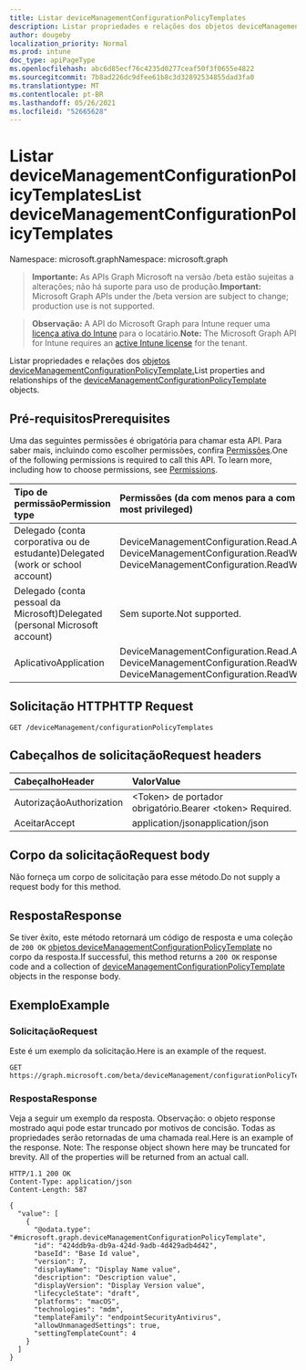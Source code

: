 ```yaml
---
title: Listar deviceManagementConfigurationPolicyTemplates
description: Listar propriedades e relações dos objetos deviceManagementConfigurationPolicyTemplate.
author: dougeby
localization_priority: Normal
ms.prod: intune
doc_type: apiPageType
ms.openlocfilehash: abc6d85ecf76c4235d0277ceaf50f3f0655e4822
ms.sourcegitcommit: 7b8ad226dc9dfee61b8c3d32892534855dad3fa0
ms.translationtype: MT
ms.contentlocale: pt-BR
ms.lasthandoff: 05/26/2021
ms.locfileid: "52665628"
---
```

# <a name="list-devicemanagementconfigurationpolicytemplates"></a><span data-ttu-id="83450-103">Listar deviceManagementConfigurationPolicyTemplates</span><span class="sxs-lookup"><span data-stu-id="83450-103">List deviceManagementConfigurationPolicyTemplates</span></span>

<span data-ttu-id="83450-104">Namespace: microsoft.graph</span><span class="sxs-lookup"><span data-stu-id="83450-104">Namespace: microsoft.graph</span></span>

> <span data-ttu-id="83450-105">**Importante:** As APIs Graph Microsoft na versão /beta estão sujeitas a alterações; não há suporte para uso de produção.</span><span class="sxs-lookup"><span data-stu-id="83450-105">**Important:** Microsoft Graph APIs under the /beta version are subject to change; production use is not supported.</span></span>

> <span data-ttu-id="83450-106">**Observação:** A API do Microsoft Graph para Intune requer uma [licença ativa do Intune](https://go.microsoft.com/fwlink/?linkid=839381) para o locatário.</span><span class="sxs-lookup"><span data-stu-id="83450-106">**Note:** The Microsoft Graph API for Intune requires an [active Intune license](https://go.microsoft.com/fwlink/?linkid=839381) for the tenant.</span></span>

<span data-ttu-id="83450-107">Listar propriedades e relações dos [objetos deviceManagementConfigurationPolicyTemplate.](../resources/intune-deviceconfigv2-devicemanagementconfigurationpolicytemplate.md)</span><span class="sxs-lookup"><span data-stu-id="83450-107">List properties and relationships of the [deviceManagementConfigurationPolicyTemplate](../resources/intune-deviceconfigv2-devicemanagementconfigurationpolicytemplate.md) objects.</span></span>

## <a name="prerequisites"></a><span data-ttu-id="83450-108">Pré-requisitos</span><span class="sxs-lookup"><span data-stu-id="83450-108">Prerequisites</span></span>
<span data-ttu-id="83450-p101">Uma das seguintes permissões é obrigatória para chamar esta API. Para saber mais, incluindo como escolher permissões, confira [Permissões](/graph/permissions-reference).</span><span class="sxs-lookup"><span data-stu-id="83450-p101">One of the following permissions is required to call this API. To learn more, including how to choose permissions, see [Permissions](/graph/permissions-reference).</span></span>

|<span data-ttu-id="83450-111">Tipo de permissão</span><span class="sxs-lookup"><span data-stu-id="83450-111">Permission type</span></span>|<span data-ttu-id="83450-112">Permissões (da com menos para a com mais privilégios)</span><span class="sxs-lookup"><span data-stu-id="83450-112">Permissions (from least to most privileged)</span></span>|
|:---|:---|
|<span data-ttu-id="83450-113">Delegado (conta corporativa ou de estudante)</span><span class="sxs-lookup"><span data-stu-id="83450-113">Delegated (work or school account)</span></span>|<span data-ttu-id="83450-114">DeviceManagementConfiguration.Read.All, DeviceManagementConfiguration.ReadWrite.All</span><span class="sxs-lookup"><span data-stu-id="83450-114">DeviceManagementConfiguration.Read.All, DeviceManagementConfiguration.ReadWrite.All</span></span>|
|<span data-ttu-id="83450-115">Delegado (conta pessoal da Microsoft)</span><span class="sxs-lookup"><span data-stu-id="83450-115">Delegated (personal Microsoft account)</span></span>|<span data-ttu-id="83450-116">Sem suporte.</span><span class="sxs-lookup"><span data-stu-id="83450-116">Not supported.</span></span>|
|<span data-ttu-id="83450-117">Aplicativo</span><span class="sxs-lookup"><span data-stu-id="83450-117">Application</span></span>|<span data-ttu-id="83450-118">DeviceManagementConfiguration.Read.All, DeviceManagementConfiguration.ReadWrite.All</span><span class="sxs-lookup"><span data-stu-id="83450-118">DeviceManagementConfiguration.Read.All, DeviceManagementConfiguration.ReadWrite.All</span></span>|

## <a name="http-request"></a><span data-ttu-id="83450-119">Solicitação HTTP</span><span class="sxs-lookup"><span data-stu-id="83450-119">HTTP Request</span></span>
<!-- {
  "blockType": "ignored"
}
-->
``` http
GET /deviceManagement/configurationPolicyTemplates
```

## <a name="request-headers"></a><span data-ttu-id="83450-120">Cabeçalhos de solicitação</span><span class="sxs-lookup"><span data-stu-id="83450-120">Request headers</span></span>
|<span data-ttu-id="83450-121">Cabeçalho</span><span class="sxs-lookup"><span data-stu-id="83450-121">Header</span></span>|<span data-ttu-id="83450-122">Valor</span><span class="sxs-lookup"><span data-stu-id="83450-122">Value</span></span>|
|:---|:---|
|<span data-ttu-id="83450-123">Autorização</span><span class="sxs-lookup"><span data-stu-id="83450-123">Authorization</span></span>|<span data-ttu-id="83450-124">&lt;Token&gt; de portador obrigatório.</span><span class="sxs-lookup"><span data-stu-id="83450-124">Bearer &lt;token&gt; Required.</span></span>|
|<span data-ttu-id="83450-125">Aceitar</span><span class="sxs-lookup"><span data-stu-id="83450-125">Accept</span></span>|<span data-ttu-id="83450-126">application/json</span><span class="sxs-lookup"><span data-stu-id="83450-126">application/json</span></span>|

## <a name="request-body"></a><span data-ttu-id="83450-127">Corpo da solicitação</span><span class="sxs-lookup"><span data-stu-id="83450-127">Request body</span></span>
<span data-ttu-id="83450-128">Não forneça um corpo de solicitação para esse método.</span><span class="sxs-lookup"><span data-stu-id="83450-128">Do not supply a request body for this method.</span></span>

## <a name="response"></a><span data-ttu-id="83450-129">Resposta</span><span class="sxs-lookup"><span data-stu-id="83450-129">Response</span></span>
<span data-ttu-id="83450-130">Se tiver êxito, este método retornará um código de resposta e uma coleção de `200 OK` [objetos deviceManagementConfigurationPolicyTemplate](../resources/intune-deviceconfigv2-devicemanagementconfigurationpolicytemplate.md) no corpo da resposta.</span><span class="sxs-lookup"><span data-stu-id="83450-130">If successful, this method returns a `200 OK` response code and a collection of [deviceManagementConfigurationPolicyTemplate](../resources/intune-deviceconfigv2-devicemanagementconfigurationpolicytemplate.md) objects in the response body.</span></span>

## <a name="example"></a><span data-ttu-id="83450-131">Exemplo</span><span class="sxs-lookup"><span data-stu-id="83450-131">Example</span></span>

### <a name="request"></a><span data-ttu-id="83450-132">Solicitação</span><span class="sxs-lookup"><span data-stu-id="83450-132">Request</span></span>
<span data-ttu-id="83450-133">Este é um exemplo da solicitação.</span><span class="sxs-lookup"><span data-stu-id="83450-133">Here is an example of the request.</span></span>
``` http
GET https://graph.microsoft.com/beta/deviceManagement/configurationPolicyTemplates
```

### <a name="response"></a><span data-ttu-id="83450-134">Resposta</span><span class="sxs-lookup"><span data-stu-id="83450-134">Response</span></span>
<span data-ttu-id="83450-p102">Veja a seguir um exemplo da resposta. Observação: o objeto response mostrado aqui pode estar truncado por motivos de concisão. Todas as propriedades serão retornadas de uma chamada real.</span><span class="sxs-lookup"><span data-stu-id="83450-p102">Here is an example of the response. Note: The response object shown here may be truncated for brevity. All of the properties will be returned from an actual call.</span></span>
``` http
HTTP/1.1 200 OK
Content-Type: application/json
Content-Length: 587

{
  "value": [
    {
      "@odata.type": "#microsoft.graph.deviceManagementConfigurationPolicyTemplate",
      "id": "424ddb9a-db9a-424d-9adb-4d429adb4d42",
      "baseId": "Base Id value",
      "version": 7,
      "displayName": "Display Name value",
      "description": "Description value",
      "displayVersion": "Display Version value",
      "lifecycleState": "draft",
      "platforms": "macOS",
      "technologies": "mdm",
      "templateFamily": "endpointSecurityAntivirus",
      "allowUnmanagedSettings": true,
      "settingTemplateCount": 4
    }
  ]
}
```




